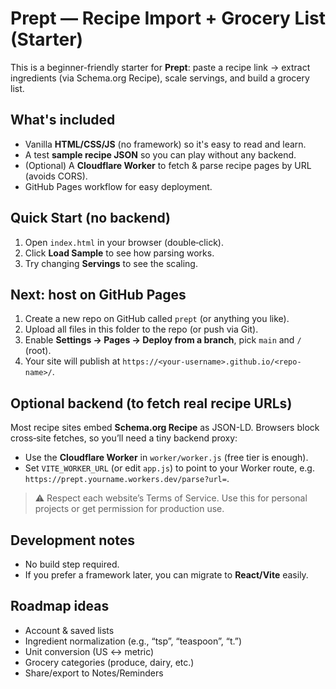 # Prept — Recipe Import + Grocery List (Starter)

This is a beginner-friendly starter for **Prept**: paste a recipe link → extract ingredients (via Schema.org Recipe), scale servings, and build a grocery list.

## What's included
- Vanilla **HTML/CSS/JS** (no framework) so it's easy to read and learn.
- A test **sample recipe JSON** so you can play without any backend.
- (Optional) A **Cloudflare Worker** to fetch & parse recipe pages by URL (avoids CORS).
- GitHub Pages workflow for easy deployment.

## Quick Start (no backend)
1. Open `index.html` in your browser (double‑click).
2. Click **Load Sample** to see how parsing works.
3. Try changing **Servings** to see the scaling.

## Next: host on GitHub Pages
1. Create a new repo on GitHub called `prept` (or anything you like).
2. Upload all files in this folder to the repo (or push via Git).
3. Enable **Settings → Pages → Deploy from a branch**, pick `main` and `/` (root).
4. Your site will publish at `https://<your-username>.github.io/<repo-name>/`.

## Optional backend (to fetch real recipe URLs)
Most recipe sites embed **Schema.org Recipe** as JSON-LD. Browsers block cross‑site fetches, so you’ll need a tiny backend proxy:
- Use the **Cloudflare Worker** in `worker/worker.js` (free tier is enough).
- Set `VITE_WORKER_URL` (or edit `app.js`) to point to your Worker route, e.g. `https://prept.yourname.workers.dev/parse?url=`.

> ⚠️ Respect each website’s Terms of Service. Use this for personal projects or get permission for production use.

## Development notes
- No build step required.
- If you prefer a framework later, you can migrate to **React/Vite** easily.

## Roadmap ideas
- Account & saved lists
- Ingredient normalization (e.g., “tsp”, “teaspoon”, “t.”)
- Unit conversion (US ↔ metric)
- Grocery categories (produce, dairy, etc.)
- Share/export to Notes/Reminders
